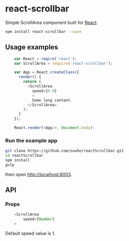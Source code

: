 # react-scrollbar

Simple ScrollArea component built for [React](facebook.github.io/react/).

```bash
npm install react-scrollbar --save
```

## Usage examples

```js
    var React = reqire('react');
    var ScrollArea = require('react-scrollbar');

    var App = React.createClass({
      render() {
        return (
          <ScrollArea
            speed={0.8}
            >
            Some long content.
          </ScrollArea>
        );
      }
    });

    React.render(<App/>, document.body);
```

### Run the example app

```bash
git clone https://github.com/souhe/reactScrollbar.git
cd reactScrollbar
npm install
gulp
```

then open [http://localhost:8003](http://localhost:80003).

## API

### Props

```js
    <ScrollArea
        speed={Number}
    >
```

Default speed value is 1.
